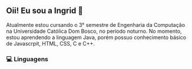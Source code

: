 ## Oii! Eu sou a Ingrid 🎀

Atualmente estou cursando o 3° semestre de Engenharia da Computação na Universidade Católica Dom Bosco, no período noturno.
No momento, estou aprendendo a linguagem Java, porém possuo conhecimento básico de Javascrpit, HTML, CSS, C e C++.

<!--### 💌 Contato
![Gmail](https://img.shields.io/badge/Gmail-D14836?style=for-the-badge&logo=gmail&logoColor=white) ![LinkedIn](https://img.shields.io/badge/linkedin-%230077B5.svg?style=for-the-badge&logo=linkedin&logoColor=white)-->


### 💻 Linguagens


<!--
**ingrdfinger/ingrdfinger** is a ✨ _special_ ✨ repository because its `README.md` (this file) appears on your GitHub profile.

Here are some ideas to get you started:

- 🔭 I’m currently working on ...
- 🌱 I’m currently learning ...
- 👯 I’m looking to collaborate on ...
- 🤔 I’m looking for help with ...
- 💬 Ask me about ...
- 📫 How to reach me: ...
- 😄 Pronouns: ...
- ⚡ Fun fact: ...
https://www.webfx.com/tools/emoji-cheat-sheet/ (emojis)
https://github.com/anuraghazra/github-readme-stats (estatísticas)
https://github.com/Ileriayo/markdown-badges?tab=readme-ov-file#badges (linguagens)

Meu nome é Ingrid e atualmente estou cursando o 3° semestre de Engenharia da Computação na Universidade Católica Dom Bosco, no período noturno.
No momento, estou aprendendo a linguagem Java, porém possuo conhecimento básico de Javascrpit, HTML, CSS, C e C++.

### 💻 Linguagens
![Java](https://img.shields.io/badge/java-%23ED8B00.svg?style=for-the-badge&logo=openjdk&logoColor=white) ![JavaScript](https://img.shields.io/badge/javascript-%23323330.svg?style=for-the-badge&logo=javascript&logoColor=%23F7DF1E) 

### 💌 Contato
-->



